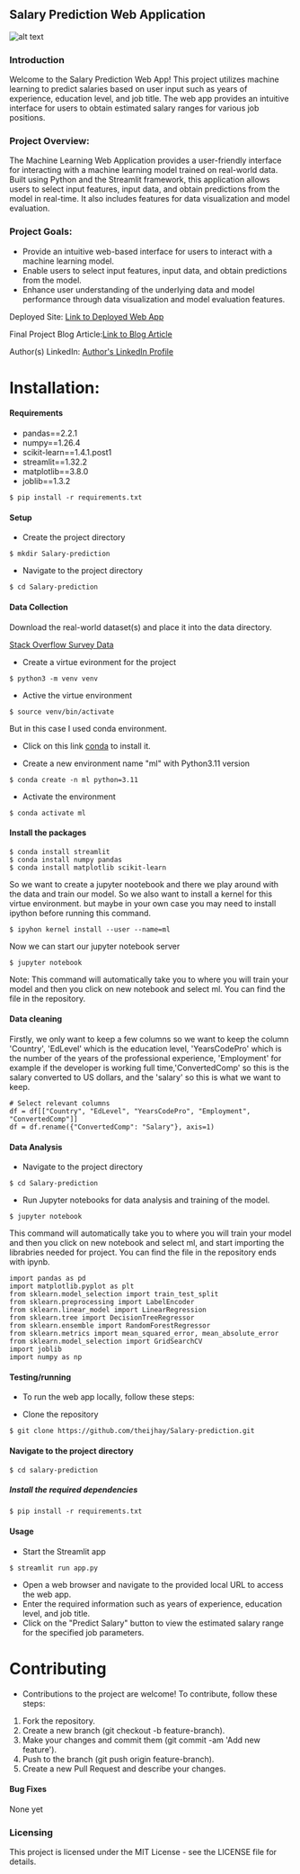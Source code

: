 ## Salary Prediction Web Application

![alt text](https://i.imgur.com/eLke1Xd.png)

### Introduction
Welcome to the Salary Prediction Web App! This project utilizes machine learning to predict salaries based on user input such as years of experience, education level, and job title. The web app provides an intuitive interface for users to obtain estimated salary ranges for various job positions.

### Project Overview:

The Machine Learning Web Application provides a user-friendly interface for interacting with a machine learning model trained on real-world data. Built using Python and the Streamlit framework, this application allows users to select input features, input data, and obtain predictions from the model in real-time. It also includes features for data visualization and model evaluation.

### Project Goals:

- Provide an intuitive web-based interface for users to interact with a machine learning model.
- Enable users to select input features, input data, and obtain predictions from the model.
- Enhance user understanding of the underlying data and model performance through data visualization and model evaluation features.

Deployed Site: [Link to Deployed Web App](https://sdprediction.streamlit.app/)

Final Project Blog Article:[Link to Blog Article](https://www.linkedin.com/pulse/empowering-careers-building-data-driven-salary-prediction-isaac-8bijf/)

Author(s) LinkedIn: [Author's LinkedIn Profile](https://www.linkedin.com/in/olawaleisaac/)


# Installation:

#### Requirements
- pandas==2.2.1
- numpy==1.26.4
- scikit-learn==1.4.1.post1
- streamlit==1.32.2
- matplotlib==3.8.0
- joblib==1.3.2

```
$ pip install -r requirements.txt 
```

#### Setup
- Create the project directory
```
$ mkdir Salary-prediction 
``` 

- Navigate to the project directory
```
$ cd Salary-prediction
```

#### Data Collection

Download the real-world dataset(s) and place it into the data directory.

[Stack Overflow Survey Data](https://insights.stackoverflow.com/survey)


- Create a virtue evironment for the project
```
$ python3 -m venv venv
```

- Active the virtue environment
```
$ source venv/bin/activate 
```

But in this case I used conda environment.
- Click on this link [conda](https://docs.anaconda.com/free/miniconda/#quick-command-line-install) to install it.

- Create a new environment name "ml" with Python3.11 version
```
$ conda create -n ml python=3.11
```

- Activate the environment
```
$ conda activate ml
```

#### Install the packages
```
$ conda install streamlit
$ conda install numpy pandas
$ conda install matplotlib scikit-learn
```

So we want to create a jupyter nootebook and 
there we play around with the data and train our model.
So we also want to install a kernel for this virtue environment.
but maybe in your own case you may need to install ipython before running this command.

```
$ ipyhon kernel install --user --name=ml
```

Now we can start our jupyter notebook server

```
$ jupyter notebook
```

Note: This command will automatically take you to where you will train your model
and then you click on new notebook and select ml. You can find the file in the repository.


#### Data cleaning
Firstly, we only want to keep a few columns so we want to keep the 
column 'Country', 'EdLevel' which is the education level, 'YearsCodePro' which is the number 
of the years of the professional experience, 'Employment' for example if the developer is working full time,'ConvertedComp' so this is the salary converted to US dollars, and the 'salary' so this is what we want to keep.

```
# Select relevant columns
df = df[["Country", "EdLevel", "YearsCodePro", "Employment", "ConvertedComp"]]
df = df.rename({"ConvertedComp": "Salary"}, axis=1)
```

#### Data Analysis
- Navigate to the project directory

```
$ cd Salary-prediction
```
- Run Jupyter notebooks for data analysis and training of the model.

```
$ jupyter notebook
```
This command will automatically take you to where you will train your model
and then you click on new notebook and select ml, and start importing the librabries needed for project. You can find the file in the repository ends with ipynb.

```
import pandas as pd
import matplotlib.pyplot as plt
from sklearn.model_selection import train_test_split
from sklearn.preprocessing import LabelEncoder
from sklearn.linear_model import LinearRegression
from sklearn.tree import DecisionTreeRegressor
from sklearn.ensemble import RandomForestRegressor
from sklearn.metrics import mean_squared_error, mean_absolute_error
from sklearn.model_selection import GridSearchCV
import joblib
import numpy as np
```


#### Testing/running 
- To run the web app locally, follow these steps:

- Clone the repository
```
$ git clone https://github.com/theijhay/Salary-prediction.git
```
#### Navigate to the project directory
```
$ cd salary-prediction
```
##### Install the required dependencies
```
$ pip install -r requirements.txt
```
#### Usage
- Start the Streamlit app
```
$ streamlit run app.py
```

- Open a web browser and navigate to the provided local URL to access the web app.
- Enter the required information such as years of experience, education level, and job title.
- Click on the "Predict Salary" button to view the estimated salary range for the specified job parameters.

# Contributing

- Contributions to the project are welcome! To contribute, follow these steps:

1. Fork the repository.
2. Create a new branch (git checkout -b feature-branch).
3. Make your changes and commit them (git commit -am 'Add new feature').
4. Push to the branch (git push origin feature-branch).
5. Create a new Pull Request and describe your changes.

#### Bug Fixes
None yet

### Licensing
This project is licensed under the MIT License - see the LICENSE file for details.